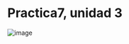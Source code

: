# Practica7, unidad 3
![image](https://github.com/Carlos-DanielCardenas/Practica7-unidad-3/assets/148377835/21a28eb2-6c38-4e81-a9b1-1ab6cbd965b5)
